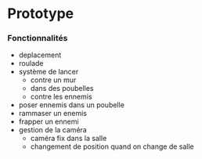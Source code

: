 # Prototype


### Fonctionnalités

* deplacement
* roulade
* système de lancer
	* contre un mur
	* dans des poubelles
	* contre les ennemis
* poser ennemis dans un poubelle
* rammaser un enemis
* frapper un ennemi
* gestion de la caméra
	* caméra fix dans la salle
	* changement de position quand on change de salle